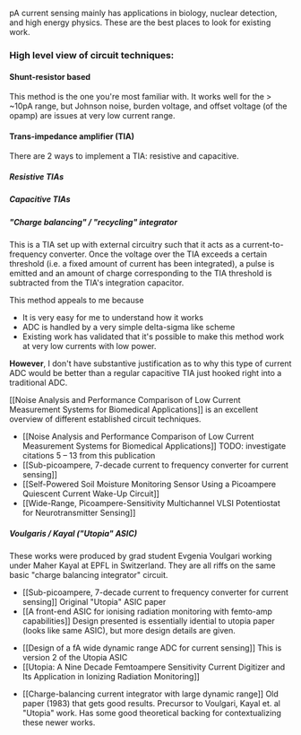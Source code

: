 pA current sensing mainly has applications in biology, nuclear detection, and high energy physics. These are the best places to look for existing work.

### High level view of circuit techniques:
#### Shunt-resistor based
This method is the one you're most familiar with. It works well for the > ~10pA range, but Johnson noise, burden voltage, and offset voltage (of the opamp) are issues at very low current range.

#### Trans-impedance amplifier (TIA)
There are 2 ways to implement a TIA: resistive and capacitive.

##### Resistive TIAs


##### Capacitive TIAs


##### "Charge balancing" / "recycling" integrator
This is a TIA set up with external circuitry such that it acts as a current-to-frequency converter. Once the voltage over the TIA exceeds a certain threshold (i.e. a fixed amount of current has been integrated), a pulse is emitted and an amount of charge corresponding to the TIA threshold is subtracted from the TIA's integration capacitor.

This method appeals to me because
 - It is very easy for me to understand how it works
 - ADC is handled by a very simple delta-sigma like scheme
 - Existing work has validated that it's possible to make this method work at very low currents with low power.

**However**, I don't have substantive justification as to why this type of current ADC would be better than a regular capacitive TIA just hooked right into a traditional ADC. 


[[Noise Analysis and Performance Comparison of Low Current Measurement Systems for Biomedical Applications]] is an excellent overview of different established circuit techniques.


 * [[Noise Analysis and Performance Comparison of Low Current Measurement Systems for Biomedical Applications]]
   TODO: investigate citations 5 – 13 from this publication
 * [[Sub-picoampere, 7-decade current to frequency converter for current sensing]]
 * [[Self-Powered Soil Moisture Monitoring Sensor Using a Picoampere Quiescent Current Wake-Up Circuit]]
 * [[Wide-Range, Picoampere-Sensitivity Multichannel VLSI Potentiostat for Neurotransmitter Sensing]]

##### Voulgaris / Kayal ("Utopia" ASIC)
These works were produced by grad student Evgenia Voulgari working under Maher Kayal at EPFL in Switzerland. They are all riffs on the same basic "charge balancing integrator" circuit.
 * [[Sub-picoampere, 7-decade current to frequency converter for current sensing]]
   Original "Utopia" ASIC paper
 * [[A front-end ASIC for ionising radiation monitoring with femto-amp capabilities]]
   Design presented is essentially idential to utopia paper (looks like same ASIC), but more design details are given.
 - [[Design of a fA wide dynamic range ADC for current sensing]]
   This is version 2 of the Utopia ASIC
 - [[Utopia: A Nine Decade Femtoampere Sensitivity Current Digitizer and Its Application in Ionizing Radiation Monitoring]]
 * [[Charge-balancing current integrator with large dynamic range]]
   Old paper (1983) that gets good results. Precursor to Voulgari, Kayal et. al "Utopia" work. Has some good theoretical backing for contextualizing these newer works.
